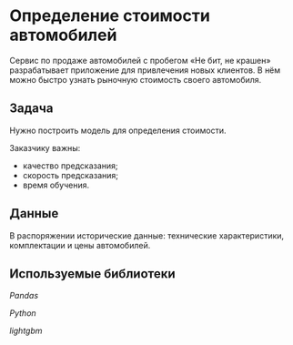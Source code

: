 # Определение стоимости автомобилей
Сервис по продаже автомобилей с пробегом «Не бит, не крашен» разрабатывает приложение для привлечения новых клиентов. В нём можно быстро узнать рыночную стоимость своего автомобиля. 

## Задача
Нужно построить модель для определения стоимости. 

Заказчику важны:
- качество предсказания;
- скорость предсказания;
- время обучения.

## Данные
В распоряжении исторические данные: технические характеристики, комплектации и цены автомобилей.

## Используемые библиотеки
*Pandas*

*Python*

*lightgbm*
